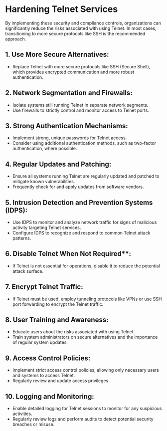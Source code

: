 # Hardening Telnet Services

By implementing these security and compliance controls, organizations can significantly reduce the risks associated with using Telnet. In most cases, transitioning to more secure protocols like SSH is the recommended approach.

## 1. Use More Secure Alternatives:
   - Replace Telnet with more secure protocols like SSH (Secure Shell), which provides encrypted communication and more robust authentication.

## 2. Network Segmentation and Firewalls:
   - Isolate systems still running Telnet in separate network segments.
   - Use firewalls to strictly control and monitor access to Telnet ports.

## 3. Strong Authentication Mechanisms:
   - Implement strong, unique passwords for Telnet access.
   - Consider using additional authentication methods, such as two-factor authentication, where possible.

## 4. Regular Updates and Patching:
   - Ensure all systems running Telnet are regularly updated and patched to mitigate known vulnerabilities.
   - Frequently check for and apply updates from software vendors.

## 5. Intrusion Detection and Prevention Systems (IDPS):
   - Use IDPS to monitor and analyze network traffic for signs of malicious activity targeting Telnet services.
   - Configure IDPS to recognize and respond to common Telnet attack patterns.
## 6. Disable Telnet When Not Required**:
   - If Telnet is not essential for operations, disable it to reduce the potential attack surface.

## 7. Encrypt Telnet Traffic:
   - If Telnet must be used, employ tunneling protocols like VPNs or use SSH port forwarding to encrypt the Telnet traffic.

## 8. User Training and Awareness:
   - Educate users about the risks associated with using Telnet.
   - Train system administrators on secure alternatives and the importance of regular system updates.

## 9. Access Control Policies:
   - Implement strict access control policies, allowing only necessary users and systems to access Telnet.
   - Regularly review and update access privileges.

## 10. Logging and Monitoring:
  - Enable detailed logging for Telnet sessions to monitor for any suspicious activities.
  - Regularly review logs and perform audits to detect potential security breaches or misuse.
